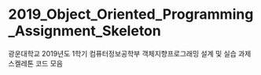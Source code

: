 # 2019_Object_Oriented_Programming_Assignment_Skeleton
광운대학교 2019년도 1학기 컴퓨터정보공학부 객체지향프로그래밍 설계 및 실습 과제 스켈레톤 코드 모음
